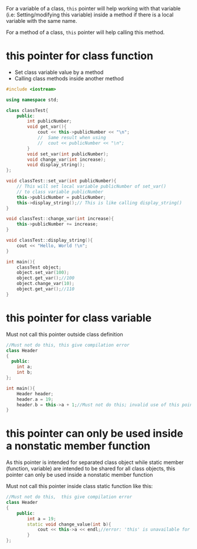 For a variable of a class, ``this`` pointer will help working with that variable (i.e: Setting/modifying this variable) inside a method if there is a local variable with the same name.

For a method of a class, ``this`` pointer will help calling this method.

# this pointer for class function

* Set class variable value by a method
* Calling class methods inside another method

```cpp
#include <iostream>

using namespace std;

class classTest{
	public:
		int publicNumber;
		void get_var(){
            cout << this->publicNumber << "\n";
            //  Same result when using
            //  cout << publicNumber << "\n";
		}
        void set_var(int publicNumber);
        void change_var(int increase);
        void display_string();
};

void classTest::set_var(int publicNumber){
    // This will set local variable publicNumber of set_var()
    // to class variable publicNumber
    this->publicNumber = publicNumber;
    this->display_string();// This is like calling display_string()
}

void classTest::change_var(int increase){
    this->publicNumber += increase;
}

void classTest::display_string(){
    cout << "Hello, World !\n";
}

int main(){
	classTest object;
    object.set_var(100);
    object.get_var();//100
    object.change_var(10);
    object.get_var();//110
}
```
# this pointer for class variable

Must not call this pointer outside class definition

```cpp
//Must not do this, this give compilation error
class Header
{
  public:
    int a;
    int b;
};

int main(){
    Header header;
    header.a = 19;
    header.b = this->a + 1;//Must not do this; invalid use of this pointer
}
```
# this pointer can only be used inside a nonstatic member function
As this pointer is intended for separated class object while static member (function, variable) are intended to be shared for all class objects, this pointer can only be used inside a nonstatic member function

Must not call this pointer inside class static function like this:

```cpp
//Must not do this,  this give compilation error
class Header
{
    public:
        int a = 19;
        static void change_value(int b){
            cout << this->a << endl;//error: 'this' is unavailable for static member functions
        }
};
```
